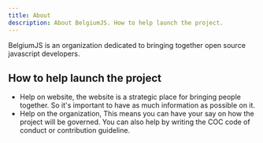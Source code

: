 ```yaml
---
title: About
description: About BelgiumJS. How to help launch the project.
---
```


BelgiumJS is an organization dedicated to bringing together open source javascript developers.

## How to help launch the project

- Help on website, the website is a strategic place for bringing people together. So it's important to have as much information as possible on it.
- Help on the organization, This means you can have your say on how the project will be governed. You can also help by writing the COC code of conduct or contribution guideline.
